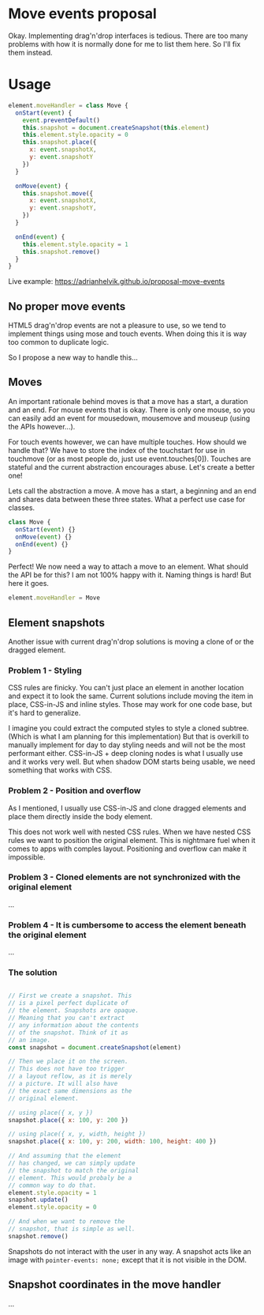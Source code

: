 # Move events proposal

Okay. Implementing drag'n'drop interfaces is tedious. There are
too many problems with how it is normally done for me to
list them here. So I'll fix them instead. 

# Usage

```javascript
element.moveHandler = class Move {
  onStart(event) {
    event.preventDefault()
    this.snapshot = document.createSnapshot(this.element)
    this.element.style.opacity = 0
    this.snapshot.place({
      x: event.snapshotX,
      y: event.snapshotY
    })
  }

  onMove(event) {
    this.snapshot.move({
      x: event.snapshotX,
      y: event.snapshotY,
    })
  }

  onEnd(event) {
    this.element.style.opacity = 1
    this.snapshot.remove()
  }
}
```

Live example:
https://adrianhelvik.github.io/proposal-move-events

## No proper move events

HTML5 drag'n'drop events are not a pleasure to use, so we
tend to implement things using mose and touch events.
When doing this it is way too common to duplicate logic.

So I propose a new way to handle this...

## Moves

An important rationale behind moves is that a move has a
start, a duration and an end. For mouse events that is okay.
There is only one mouse, so you can easily add an event
for mousedown, mousemove and mouseup (using the APIs however...).

For touch events however, we can have multiple touches.
How should we handle that? We have to store the index of
the touchstart for use in touchmove (or as most people do,
just use event.touches[0]). Touches are stateful and the
current abstraction encourages abuse. Let's create a
better one!

Lets call the abstraction a move. A move has a start, a
beginning and an end and shares data between these three
states. What a perfect use case for classes.

```javascript
class Move {
  onStart(event) {}
  onMove(event) {}
  onEnd(event) {}
}
```

Perfect! We now need a way to attach a move to an element.
What should the API be for this? I am not 100% happy with
it. Naming things is hard! But here it goes.

```javascript
element.moveHandler = Move
```

## Element snapshots

Another issue with current drag'n'drop solutions is moving
a clone of or the dragged element.

### Problem 1 - Styling

CSS rules are finicky. You can't just place an element in
another location and expect it to look the same. Current
solutions include moving the item in place, CSS-in-JS and
inline styles. Those may work for one code base, but it's
hard to generalize.

I imagine you could extract the computed styles to style
a cloned subtree. (Which is what I am planning for this
implementation) But that is overkill to manually implement
for day to day styling needs and will not be the most
performant either. CSS-in-JS + deep cloning nodes is what
I usually use and it works very well. But when shadow DOM
starts being usable, we need something that works with CSS.

### Problem 2 - Position and overflow

As I mentioned, I usually use CSS-in-JS and clone dragged
elements and place them directly inside the body element.

This does not work well with nested CSS rules. When we have
nested CSS rules we want to position the original element.
This is nightmare fuel when it comes to apps with comples
layout. Positioning and overflow can make it impossible.

### Problem 3 - Cloned elements are not synchronized with the original element

...

### Problem 4 - It is cumbersome to access the element beneath the original element

...

### The solution

```javascript

// First we create a snapshot. This
// is a pixel perfect duplicate of
// the element. Snapshots are opaque.
// Meaning that you can't extract
// any information about the contents
// of the snapshot. Think of it as
// an image.
const snapshot = document.createSnapshot(element)

// Then we place it on the screen.
// This does not have too trigger
// a layout reflow, as it is merely
// a picture. It will also have
// the exact same dimensions as the
// original element.

// using place({ x, y })
snapshot.place({ x: 100, y: 200 })

// using place({ x, y, width, height })
snapshot.place({ x: 100, y: 200, width: 100, height: 400 })

// And assuming that the element
// has changed, we can simply update
// the snapshot to match the original
// element. This would probaly be a
// common way to do that.
element.style.opacity = 1
snapshot.update()
element.style.opacity = 0

// And when we want to remove the
// snapshot, that is simple as well.
snapshot.remove()
```

Snapshots do not interact with the user in any way.
A snapshot acts like an image with `pointer-events: none;`
except that it is not visible in the DOM.

## Snapshot coordinates in the move handler

...
